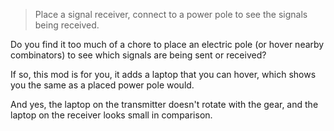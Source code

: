 > Place a signal receiver, connect to a power pole to see the signals being received.

Do you find it too much of a chore to place an electric pole (or hover nearby combinators) to see which signals are being sent or received?

If so, this mod is for you, it adds a laptop that you can hover, which shows you the same as a placed power pole would.

And yes, the laptop on the transmitter doesn't rotate with the gear, and the laptop on the receiver looks small in comparison.
